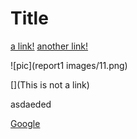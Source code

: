 # Title

[a link!](https://cse15L9amLab.com)
[another link!](https://hahahah.html/subpage)

![pic](report1 images/11.png)

[](This is not a link)

asdaeded

[Google](www.google.com)